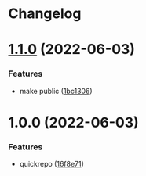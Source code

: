 # Changelog

# [1.1.0](https://github.com/dhruwlalan/quickrepo/compare/v1.0.0...v1.1.0) (2022-06-03)


### Features

* make public ([1bc1306](https://github.com/dhruwlalan/quickrepo/commit/1bc13060903bb76d3d8aa99341e9f08cb7c5f372))

# 1.0.0 (2022-06-03)


### Features

* quickrepo ([16f8e71](https://github.com/dhruwlalan/quickrepo/commit/16f8e7171500eddaa78688aa88bb6d6cdebe49e4))
